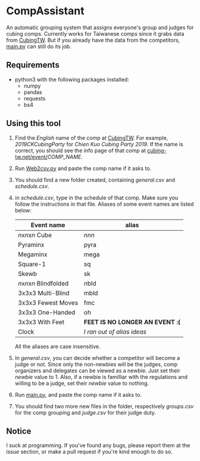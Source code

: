 CompAssistant
=
An automatic grouping system that assigns everyone's group and judges for cubing comps. 
Currently works for Taiwanese comps since it grabs data from [CubingTW](https://cubing-tw.net). But if you already have the data from the competitors, [main.py](./main.py) can still do its job.

## Requirements
- python3 with the following packages installed:
    - numpy
    - pandas
    - requests
    - bs4

## Using this tool
1. Find the *English* name of the comp at [CubingTW](https://cubing-tw.net). For example, *2019CKCubingParty* for *Chien Kuo Cubing Party 2019*. If the name is correct, you should see the info page of that comp at [cubing-tw.net/event/](https://cubing-tw.net/event/)*COMP_NAME*.
2. Run [Web2csv.py](./Web2csv.py) and paste the comp name if it asks to.
3. You should find a new folder created, containing *general.csv* and *schedule.csv*.
4. in *schedule.csv*, type in the schedule of that comp. Make sure you follow the instructions in that file. Aliases of some event names are listed below:


    | Event name | alias |
    | -------- | -------- |
    | *n*x*n*x*n* Cube | *nnn* |
    | Pyraminx | pyra |
    | Megaminx | mega |
    | Square-1 | sq |
    | Skewb | sk |
    | *n*x*n*x*n* Blindfolded| *n*bld |
    | 3x3x3 Multi-Blind | mbld|
    | 3x3x3 Fewest Moves | fmc|
    | 3x3x3 One-Handed | oh|
    | 3x3x3 With Feet | **FEET IS NO LONGER AN EVENT :(**|
    | Clock | *I ran out of alias ideas* | 
    
    All the aliases are case insensitive.
    
5. In *general.csv*, you can decide whether a competitor will become a judge or not. Since only the non-newbies will be the judges, comp organizers and delegates can be viewed as a newbie. Just set their *newbie* value to 1. Also, if a newbie is familliar with the regulations and willing to be a judge, set their *newbie* value to nothing.
6. Run [main.py](./main.py), and paste the comp name if it asks to.
7. You should find two more new files in the folder, respectively *groups.csv* for the comp grouping and *judge.csv* for their judge duty.

## Notice
I suck at programming. If you've found any bugs, please report them at the *issue* section, or make a pull request if you're kind enough to do so.
